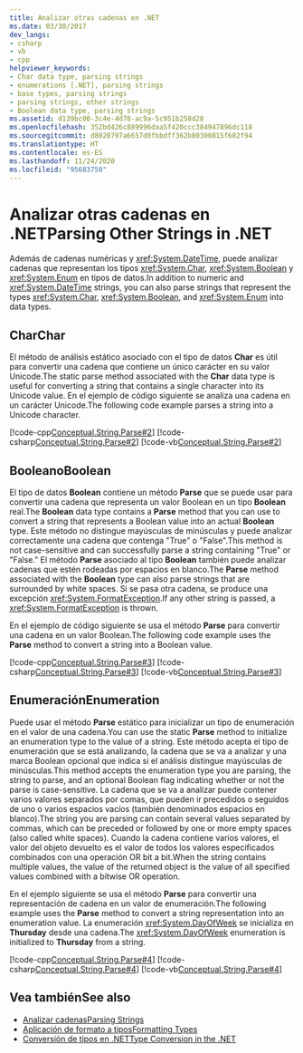 ```yaml
---
title: Analizar otras cadenas en .NET
ms.date: 03/30/2017
dev_langs:
- csharp
- vb
- cpp
helpviewer_keywords:
- Char data type, parsing strings
- enumerations [.NET], parsing strings
- base types, parsing strings
- parsing strings, other strings
- Boolean data type, parsing strings
ms.assetid: d139bc00-3c4e-4d78-ac9a-5c951b258d28
ms.openlocfilehash: 352bd426c889996daa5f420ccc384947896dc118
ms.sourcegitcommit: d8020797a6657d0fbbdff362b80300815f682f94
ms.translationtype: HT
ms.contentlocale: es-ES
ms.lasthandoff: 11/24/2020
ms.locfileid: "95683750"
---
```

# <a name="parsing-other-strings-in-net"></a><span data-ttu-id="afe64-102">Analizar otras cadenas en .NET</span><span class="sxs-lookup"><span data-stu-id="afe64-102">Parsing Other Strings in .NET</span></span>

<span data-ttu-id="afe64-103">Además de cadenas numéricas y <xref:System.DateTime>, puede analizar cadenas que representan los tipos <xref:System.Char>, <xref:System.Boolean> y <xref:System.Enum> en tipos de datos.</span><span class="sxs-lookup"><span data-stu-id="afe64-103">In addition to numeric and <xref:System.DateTime> strings, you can also parse strings that represent the types <xref:System.Char>, <xref:System.Boolean>, and <xref:System.Enum> into data types.</span></span>  
  
## <a name="char"></a><span data-ttu-id="afe64-104">Char</span><span class="sxs-lookup"><span data-stu-id="afe64-104">Char</span></span>  

 <span data-ttu-id="afe64-105">El método de análisis estático asociado con el tipo de datos **Char** es útil para convertir una cadena que contiene un único carácter en su valor Unicode.</span><span class="sxs-lookup"><span data-stu-id="afe64-105">The static parse method associated with the **Char** data type is useful for converting a string that contains a single character into its Unicode value.</span></span> <span data-ttu-id="afe64-106">En el ejemplo de código siguiente se analiza una cadena en un carácter Unicode.</span><span class="sxs-lookup"><span data-stu-id="afe64-106">The following code example parses a string into a Unicode character.</span></span>  
  
 [!code-cpp[Conceptual.String.Parse#2](../../../samples/snippets/cpp/VS_Snippets_CLR/conceptual.string.parse/cpp/parse.cpp#2)]
 [!code-csharp[Conceptual.String.Parse#2](../../../samples/snippets/csharp/VS_Snippets_CLR/conceptual.string.parse/cs/parse.cs#2)]
 [!code-vb[Conceptual.String.Parse#2](../../../samples/snippets/visualbasic/VS_Snippets_CLR/conceptual.string.parse/vb/parse.vb#2)]  
  
## <a name="boolean"></a><span data-ttu-id="afe64-107">Booleano</span><span class="sxs-lookup"><span data-stu-id="afe64-107">Boolean</span></span>  

 <span data-ttu-id="afe64-108">El tipo de datos **Boolean** contiene un método **Parse** que se puede usar para convertir una cadena que representa un valor Boolean en un tipo **Boolean** real.</span><span class="sxs-lookup"><span data-stu-id="afe64-108">The **Boolean** data type contains a **Parse** method that you can use to convert a string that represents a Boolean value into an actual **Boolean** type.</span></span> <span data-ttu-id="afe64-109">Este método no distingue mayúsculas de minúsculas y puede analizar correctamente una cadena que contenga "True" o "False".</span><span class="sxs-lookup"><span data-stu-id="afe64-109">This method is not case-sensitive and can successfully parse a string containing "True" or "False."</span></span> <span data-ttu-id="afe64-110">El método **Parse** asociado al tipo **Boolean** también puede analizar cadenas que estén rodeadas por espacios en blanco.</span><span class="sxs-lookup"><span data-stu-id="afe64-110">The **Parse** method associated with the **Boolean** type can also parse strings that are surrounded by white spaces.</span></span> <span data-ttu-id="afe64-111">Si se pasa otra cadena, se produce una excepción <xref:System.FormatException>.</span><span class="sxs-lookup"><span data-stu-id="afe64-111">If any other string is passed, a <xref:System.FormatException> is thrown.</span></span>  
  
 <span data-ttu-id="afe64-112">En el ejemplo de código siguiente se usa el método **Parse** para convertir una cadena en un valor Boolean.</span><span class="sxs-lookup"><span data-stu-id="afe64-112">The following code example uses the **Parse** method to convert a string into a Boolean value.</span></span>  
  
 [!code-cpp[Conceptual.String.Parse#3](../../../samples/snippets/cpp/VS_Snippets_CLR/conceptual.string.parse/cpp/parse.cpp#3)]
 [!code-csharp[Conceptual.String.Parse#3](../../../samples/snippets/csharp/VS_Snippets_CLR/conceptual.string.parse/cs/parse.cs#3)]
 [!code-vb[Conceptual.String.Parse#3](../../../samples/snippets/visualbasic/VS_Snippets_CLR/conceptual.string.parse/vb/parse.vb#3)]  
  
## <a name="enumeration"></a><span data-ttu-id="afe64-113">Enumeración</span><span class="sxs-lookup"><span data-stu-id="afe64-113">Enumeration</span></span>  

 <span data-ttu-id="afe64-114">Puede usar el método **Parse** estático para inicializar un tipo de enumeración en el valor de una cadena.</span><span class="sxs-lookup"><span data-stu-id="afe64-114">You can use the static **Parse** method to initialize an enumeration type to the value of a string.</span></span> <span data-ttu-id="afe64-115">Este método acepta el tipo de enumeración que se está analizando, la cadena que se va a analizar y una marca Boolean opcional que indica si el análisis distingue mayúsculas de minúsculas.</span><span class="sxs-lookup"><span data-stu-id="afe64-115">This method accepts the enumeration type you are parsing, the string to parse, and an optional Boolean flag indicating whether or not the parse is case-sensitive.</span></span> <span data-ttu-id="afe64-116">La cadena que se va a analizar puede contener varios valores separados por comas, que pueden ir precedidos o seguidos de uno o varios espacios vacíos (también denominados espacios en blanco).</span><span class="sxs-lookup"><span data-stu-id="afe64-116">The string you are parsing can contain several values separated by commas, which can be preceded or followed by one or more empty spaces (also called white spaces).</span></span> <span data-ttu-id="afe64-117">Cuando la cadena contiene varios valores, el valor del objeto devuelto es el valor de todos los valores especificados combinados con una operación OR bit a bit.</span><span class="sxs-lookup"><span data-stu-id="afe64-117">When the string contains multiple values, the value of the returned object is the value of all specified values combined with a bitwise OR operation.</span></span>  
  
 <span data-ttu-id="afe64-118">En el ejemplo siguiente se usa el método **Parse** para convertir una representación de cadena en un valor de enumeración.</span><span class="sxs-lookup"><span data-stu-id="afe64-118">The following example uses the **Parse** method to convert a string representation into an enumeration value.</span></span> <span data-ttu-id="afe64-119">La enumeración <xref:System.DayOfWeek> se inicializa en **Thursday** desde una cadena.</span><span class="sxs-lookup"><span data-stu-id="afe64-119">The <xref:System.DayOfWeek> enumeration is initialized to **Thursday** from a string.</span></span>  
  
 [!code-cpp[Conceptual.String.Parse#4](../../../samples/snippets/cpp/VS_Snippets_CLR/conceptual.string.parse/cpp/parse.cpp#4)]
 [!code-csharp[Conceptual.String.Parse#4](../../../samples/snippets/csharp/VS_Snippets_CLR/conceptual.string.parse/cs/parse.cs#4)]
 [!code-vb[Conceptual.String.Parse#4](../../../samples/snippets/visualbasic/VS_Snippets_CLR/conceptual.string.parse/vb/parse.vb#4)]  
  
## <a name="see-also"></a><span data-ttu-id="afe64-120">Vea también</span><span class="sxs-lookup"><span data-stu-id="afe64-120">See also</span></span>

- [<span data-ttu-id="afe64-121">Analizar cadenas</span><span class="sxs-lookup"><span data-stu-id="afe64-121">Parsing Strings</span></span>](parsing-strings.md)
- [<span data-ttu-id="afe64-122">Aplicación de formato a tipos</span><span class="sxs-lookup"><span data-stu-id="afe64-122">Formatting Types</span></span>](formatting-types.md)
- [<span data-ttu-id="afe64-123">Conversión de tipos en .NET</span><span class="sxs-lookup"><span data-stu-id="afe64-123">Type Conversion in the .NET</span></span>](type-conversion.md)
